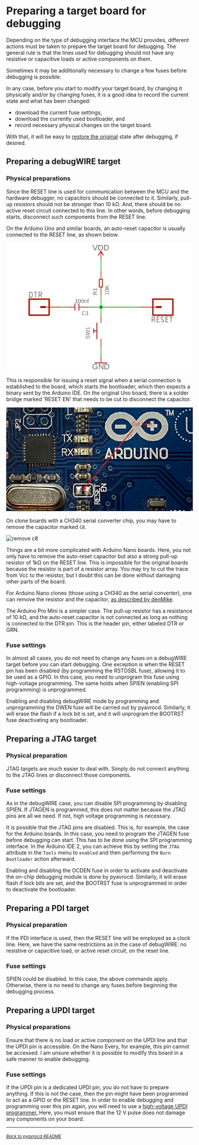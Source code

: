 # Preparing a target board for debugging

Depending on the type of debugging interface the MCU provides, different actions must be taken to prepare the target board for debugging. The general rule is that the lines used for debugging should not have any resistive or capacitive loads or active components on them.

Sometimes it may be additionally necessary to change a few fuses before debugging is possible.

In any case, before you start to modify your target board, by changing it physically and/or by changing fuses, it is a good idea to record the current state and what has been changed:

- download the current fuse settings,
- download the currently used bootloader, and
- record necessary physical changes on the target board.

With that, it will be easy to [restore the original](https://github.com/felias-fogg/pyavrocd/blob/main/docs/restore-original-state.md) state after debugging, if desired.



## Preparing a debugWIRE target

### Physical preparations

Since the RESET line is used for communication between the MCU and the hardware debugger, no capacitors should be connected to it. Similarly, pull-up resistors should not be stronger than 10 kΩ. And, there should be no active reset circuit connected to this line. In other words, before debugging starts, disconnect such components from the RESET line. 

On the Arduino Uno and similar boards, an auto-reset capacitor is usually connected to the RESET line, as shown below. 

![auto-reset capacitor](https://raw.githubusercontent.com/felias-fogg/pyavrocd/refs/heads/main/docs/pics/auto-reset.jpg)

This is responsible for issuing a reset signal when a serial connection is established to the board, which starts the bootloader, which then expects a binary sent by the Arduino IDE. On the original Uno board, there is a solder bridge marked 'RESET EN' that needs to be cut to disconnect the capacitor.

![cut](https://raw.githubusercontent.com/felias-fogg/pyavrocd/refs/heads/main/docs/pics/cutconn.jpg)

On clone boards with a CH340 serial converter chip, you may have to remove the capacitor marked `C8`.

![remove c8](https://raw.githubusercontent.com/felias-fogg/pyavrocd/refs/heads/main/docs/pics/remove-c8.jpg)

Things are a bit more complicated with Arduino Nano boards. Here, you not only have to remove the auto-reset capacitor but also a strong pull-up resistor of 1kΩ on the RESET line. This is impossible for the original boards because the resistor is part of a resistor array. You may try to cut the trace from Vcc to the resistor, but I doubt this can be done without damaging other parts of the board.

For Arduino Nano clones (those using a CH340 as the serial converter), one can remove the resistor and the capacitor, [as described by denMike](https://mtech.dk/thomsen/electro/arduino.php). 

The Arduino Pro Mini is a simpler case. The pull-up resistor has a resistance of 10 kΩ, and the auto-reset capacitor is not connected as long as nothing is connected to the DTR pin. This is the header pin, either labeled DTR or GRN. 

### Fuse settings

In almost all cases, you do not need to change any fuses on a debugWIRE target before you can start debugging. One exception is when the RESET pin has been disabled (by programming the RSTDSBL fuse), allowing it to be used as a GPIO. In this case, you need to unprogram this fuse using high-voltage programming. The same holds when SPIEN (enabling SPI programming) is unprogrammed. 

Enabling and disabling debugWIRE mode by programming and unprogramming the DWEN fuse will be carried out by pyavrocd. Similarly, it will erase the flash if a lock bit is set, and it will unprogram the BOOTRST fuse deactivating any bootloader.



## Preparing a JTAG target

### Physical preparation

JTAG targets are much easier to deal with. Simply do not connect anything to the JTAG lines or disconnect those components. 

### Fuse settings

As in the debugWIRE case, you can disable SPI programming by disabling SPIEN. If JTAGEN is programmed, this does not matter because the JTAG pins are all we need. If not, high voltage programming is necessary. 

It is possible that the JTAG pins are disabled. This is, for example, the case for the Arduino boards. In this case, you need to program the  JTAGEN fuse before debugging can start. This has to be done using the SPI programming interface. In the Arduino IDE 2, you can achieve this by setting the `JTAG` attribute in the `Tools` menu to `enabled` and then performing the `Burn Bootloader` action afterward.

Enabling and disabling the OCDEN fuse in order to activate and deactivate the on-chip debugging module is done by pyavrocd. Similarly, it will erase flash if lock bits are set, and the BOOTRST fuse is unprogrammed  in order to deactivate the bootloader.

## Preparing a PDI target

### Physical preparation

If the PDI interface is used, then the RESET line will be employed as a clock line. Here, we have the same restrictions as in the case of debugWIRE: no resistive or capacitive load, or active reset circuit, on the reset line.

### Fuse settings

SPIEN could be disabled. In this case, the above commands apply. Otherwise, there is no need to change any fuses before beginning the debugging process.



## Preparing a UPDI target

### Physical preparations

Ensure that there is no load or active component on the UPDI line and that the UPDI pin is accessible. On the Nano Every, for example, this pin cannot be accessed. I am unsure whether it is possible to modify this board in a safe manner to enable debugging.

### Fuse settings

If the UPDI pin is a dedicated UPDI pin, you do not have to prepare anything. If this is not the case, then the pin might have been programmed to act as a GPIO or the RESET line. In order to enable debugging and programming over this pin again, you will need to use a [high-voltage UPDI programmer.](https://www.adafruit.com/product/5893?srsltid=AfmBOoo5mSe4piu5mrG4wDqql3ubXbUT2IH2BZVAKtZqX9YQiEWx0HX6) Here, you must ensure that the 12 V pulse does not damage any components on your board.

------

[<small><i>Back to pyavrocd README</i></small>](https://github.com/felias-fogg/pyavrocd/blob/main/README.md)

